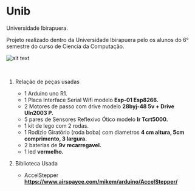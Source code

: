 # Unib
Universidade Ibirapuera.

Projeto realizado dentro da Universidade Ibirapuera pelo os alunos do 6° semestre do curso de Ciencia da Computação.
<br/>

![alt text](https://drive.google.com/file/d/1NeNWBuCiPSY2Cj4m1TOwZezv-v__XOVY/view?usp=sharing)

<br/>
	
1.	Relação de peças usadas
	- 1 Arduino uno R1.
	- 1 Placa Interface Serial Wifi modelo **Esp-01 Esp8266.**
	- 2 Motores de passo com drive modelo **28byj-48 5v + Drive Uln2003 P.**
	- 5 pares de Sensores Reflexivo Ótico modelo **Ir Tcrt5000.**
	- 1 kit de lego com 2 rodas.
	- 1 Rodízio Giratório (roda boba) com diametros **4 cm altura, 5cm comprimento, 3 largura.**
	- 2 baterias de **9v recarregavel.**
	- 1 led **vermelho.**
	
2. Biblioteca Usada
   - AccelStepper **https://www.airspayce.com/mikem/arduino/AccelStepper/**